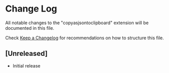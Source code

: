 # Change Log
All notable changes to the "copyasjsontoclipboard" extension will be documented in this file.

Check [Keep a Changelog](http://keepachangelog.com/) for recommendations on how to structure this file.

## [Unreleased]
- Initial release